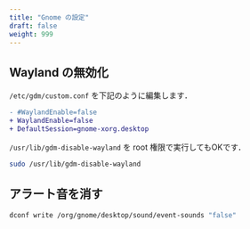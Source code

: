 ```yaml
---
title: "Gnome の設定"
draft: false
weight: 999
---
```

## Wayland の無効化

`/etc/gdm/custom.conf` を下記のように編集します．

```diff
- #WaylandEnable=false
+ WaylandEnable=false
+ DefaultSession=gnome-xorg.desktop
```

`/usr/lib/gdm-disable-wayland` を root 権限で実行してもOKです．

```sh
sudo /usr/lib/gdm-disable-wayland
```

## アラート音を消す

```sh
dconf write /org/gnome/desktop/sound/event-sounds "false"
```
